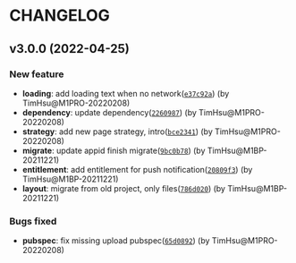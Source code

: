 # CHANGELOG

## v3.0.0 (2022-04-25)

### New feature

- **loading**: add loading text when no network([`e37c92a`](https://gitlab.tocraw.com/root/trade_agent_app/commit/e37c92a0ccca4034e74aa32cf0e1b6babbd40a36)) (by TimHsu@M1PRO-20220208)
- **dependency**: update dependency([`2260987`](https://gitlab.tocraw.com/root/trade_agent_app/commit/226098723fb02340e6fa27d1de2dbe88af3dbd76)) (by TimHsu@M1PRO-20220208)
- **strategy**: add new page strategy, intro([`bce2341`](https://gitlab.tocraw.com/root/trade_agent_app/commit/bce234190e2341d2e361835a1635b608e67082ae)) (by TimHsu@M1PRO-20220208)
- **migrate**: update appid finish migrate([`9bc0b78`](https://gitlab.tocraw.com/root/trade_agent_app/commit/9bc0b78dc713575e23c742a3f0ea24ceaafa4a64)) (by TimHsu@M1BP-20211221)
- **entitlement**: add entitlement for push notification([`20809f3`](https://gitlab.tocraw.com/root/trade_agent_app/commit/20809f3c7661fc5c5378f320ce6c1f87c811a648)) (by TimHsu@M1BP-20211221)
- **layout**: migrate from old project, only files([`786d020`](https://gitlab.tocraw.com/root/trade_agent_app/commit/786d0204e7db8fd095387226c82cf32b9147ea7b)) (by TimHsu@M1BP-20211221)

### Bugs fixed

- **pubspec**: fix missing upload pubspec([`65d0892`](https://gitlab.tocraw.com/root/trade_agent_app/commit/65d0892dc129cef26b190af9c7afab49c3c0eb16)) (by TimHsu@M1PRO-20220208)
